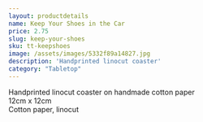 ```yaml
---
layout: productdetails
name: Keep Your Shoes in the Car
price: 2.75
slug: keep-your-shoes
sku: tt-keepshoes
image: /assets/images/5332f89a14827.jpg
description: 'Handprinted linocut coaster'
category: "Tabletop"
---
```

Handprinted linocut coaster on handmade cotton paper    
12cm x 12cm  
Cotton paper, linocut
